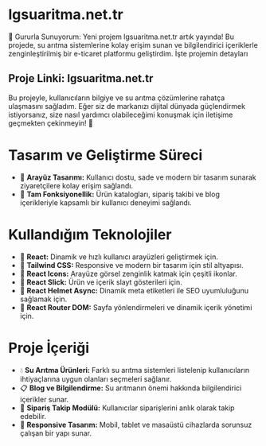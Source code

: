 <h1>lgsuaritma.net.tr</h1>

🎉 Gururla Sunuyorum: Yeni projem lgsuaritma.net.tr artık yayında! Bu projede, su arıtma sistemlerine kolay erişim sunan ve bilgilendirici içeriklerle zenginleştirilmiş bir e-ticaret platformu geliştirdim. İşte projemin detayları

<h2>Proje Linki: lgsuaritma.net.tr </h2>

Bu projeyle, kullanıcıların bilgiye ve su arıtma çözümlerine rahatça ulaşmasını sağladım. Eğer siz de markanızı dijital dünyada güçlendirmek istiyorsanız, size nasıl yardımcı olabileceğimi konuşmak için iletişime geçmekten çekinmeyin! 💼

 <h1>Tasarım ve Geliştirme Süreci</h1>

 <ul> <li>🔸 <strong>Arayüz Tasarımı:</strong> Kullanıcı dostu, sade ve modern bir tasarım sunarak ziyaretçilere kolay erişim sağlandı.</li> <li>🔸 <strong>Tam Fonksiyonellik:</strong> Ürün katalogları, sipariş takibi ve blog içerikleriyle kapsamlı bir kullanıcı deneyimi sağlandı.</li> </ul>

 <h1>Kullandığım Teknolojiler</h1>

<ul> <li>🔸 <strong>React:</strong> Dinamik ve hızlı kullanıcı arayüzleri geliştirmek için.</li> <li>🔸 <strong>Tailwind CSS:</strong> Responsive ve modern bir tasarım için stil altyapısı.</li> <li>🔸 <strong>React Icons:</strong> Arayüze görsel zenginlik katmak için çeşitli ikonlar.</li> <li>🔸 <strong>React Slick:</strong> Ürün ve içerik slayt gösterileri için.</li> <li>🔸 <strong>React Helmet Async:</strong> Dinamik meta etiketleri ile SEO uyumluluğunu sağlamak için.</li> <li>🔸 <strong>React Router DOM:</strong> Sayfa yönlendirmeleri ve dinamik içerik yönetimi için.</li> </ul>

<h1>Proje İçeriği</h1>

<ul> <li>💧 <strong>Su Arıtma Ürünleri:</strong> Farklı su arıtma sistemleri listelenip kullanıcıların ihtiyaçlarına uygun olanları seçmeleri sağlanır.</li> <li>📋 <strong>Blog ve Bilgilendirme:</strong> Su arıtmanın önemi hakkında bilgilendirici içerikler sunar.</li> <li>🚀 <strong>Sipariş Takip Modülü:</strong> Kullanıcılar siparişlerini anlık olarak takip edebilir.</li> <li>📱 <strong>Responsive Tasarım:</strong> Mobil, tablet ve masaüstü cihazlarda sorunsuz çalışan bir yapı sunar.</li> </ul>
